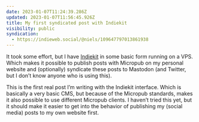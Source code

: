 ```yaml
---
date: 2023-01-07T11:24:39.286Z
updated: 2023-01-07T11:56:45.926Z
title: My first syndicated post with Indiekit
visibility: public
syndication:
  - https://indieweb.social/@niels/109647797013861938
---
```

It took some effort, but I have [Indiekit](https://getindiekit.com/) in some basic form running on a VPS. Which makes it possible to publish posts with Micropub on my personal website and (optionally) syndicate these posts to Mastodon (and Twitter, but I don’t know anyone who is using this).

This is the first real post I’m writing with the Indiekit interface. Which is basically a very basic CMS, but because of the Micropub standards, makes it also possible to use different Micropub clients. I haven’t tried this yet, but it should make it easier to get into the behavior of publishing my (social media) posts to my own website first.
